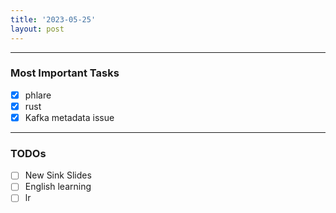 ```yaml
---
title: '2023-05-25'
layout: post
---
```


---

### Most Important Tasks

- [x] phlare
- [x] rust
- [x] Kafka metadata issue

---

### TODOs

- [ ] New Sink Slides
- [ ] English learning
- [ ] lr

